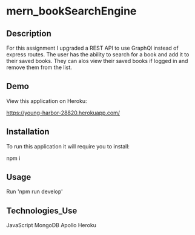 # mern_bookSearchEngine

## Description 
For this assignment I upgraded a REST API to use GraphQl instead of express routes. The user has the ability to search for a book 
and add it to their saved books. They can alos view their saved books if logged in and remove them from the list.

## Demo
View this application on Heroku:

https://young-harbor-28820.herokuapp.com/

## Installation
To run this application it will require you to install:

npm i

## Usage

Run 'npm run develop'

## Technologies_Use

JavaScript
MongoDB
Apollo
Heroku 
